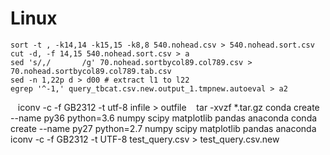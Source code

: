 # Linux

    sort -t , -k14,14 -k15,15 -k8,8 540.nohead.csv > 540.nohead.sort.csv
    cut -d, -f 14,15 540.nohead.sort.csv > a
    sed 's/,/       /g' 70.nohead.sortbycol89.col789.csv > 70.nohead.sortbycol89.col789.tab.csv    
    sed -n 1,22p d > d00 # extract l1 to l22
    egrep '^-1,' query_tbcat.csv.new.output_1.tmpnew.autoeval > a2
    iconv -c -f GB2312 -t utf-8 infile > outfile
    tar -xvzf *.tar.gz
    conda create --name py36 python=3.6 numpy scipy matplotlib pandas anaconda
    conda create --name py27 python=2.7 numpy scipy matplotlib pandas anaconda
    iconv -c -f GB2312 -t UTF-8 test_query.csv > test_query.csv.new
    
